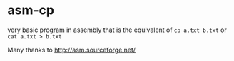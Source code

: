 asm-cp
======

very basic program in assembly that is the equivalent of `cp a.txt b.txt` or `cat a.txt > b.txt`


Many thanks to http://asm.sourceforge.net/
